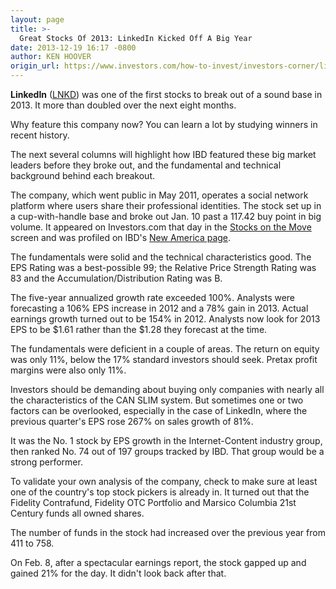 ```yaml
---
layout: page
title: >-
  Great Stocks Of 2013: LinkedIn Kicked Off A Big Year
date: 2013-12-19 16:17 -0800
author: KEN HOOVER
origin_url: https://www.investors.com/how-to-invest/investors-corner/linkedin-formed-cup-with-handle-base
---
```





**LinkedIn** ([LNKD](https://research.investors.com/quote.aspx?symbol=LNKD)) was one of the first stocks to break out of a sound base in 2013. It more than doubled over the next eight months.


Why feature this company now? You can learn a lot by studying winners in recent history.


The next several columns will highlight how IBD featured these big market leaders before they broke out, and the fundamental and technical background behind each breakout.


The company, which went public in May 2011, operates a social network platform where users share their professional identities. The stock set up in a cup-with-handle base and broke out Jan. 10 past a 117.42 buy point in big volume. It appeared on Investors.com that day in the [Stocks on the Move](https://www.investors.com) screen and was profiled on IBD's [New America page](http://news.investors.com/business/new-america.htm).


The fundamentals were solid and the technical characteristics good. The EPS Rating was a best-possible 99; the Relative Price Strength Rating was 83 and the Accumulation/Distribution Rating was B.


The five-year annualized growth rate exceeded 100%. Analysts were forecasting a 106% EPS increase in 2012 and a 78% gain in 2013. Actual earnings growth turned out to be 154% in 2012. Analysts now look for 2013 EPS to be \$1.61 rather than the \$1.28 they forecast at the time.


The fundamentals were deficient in a couple of areas. The return on equity was only 11%, below the 17% standard investors should seek. Pretax profit margins were also only 11%.


Investors should be demanding about buying only companies with nearly all the characteristics of the CAN SLIM system. But sometimes one or two factors can be overlooked, especially in the case of LinkedIn, where the previous quarter's EPS rose 267% on sales growth of 81%.


It was the No. 1 stock by EPS growth in the Internet-Content industry group, then ranked No. 74 out of 197 groups tracked by IBD. That group would be a strong performer.


To validate your own analysis of the company, check to make sure at least one of the country's top stock pickers is already in. It turned out that the Fidelity Contrafund, Fidelity OTC Portfolio and Marsico Columbia 21st Century funds all owned shares.


The number of funds in the stock had increased over the previous year from 411 to 758.


On Feb. 8, after a spectacular earnings report, the stock gapped up and gained 21% for the day. It didn't look back after that.




